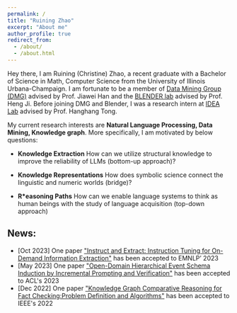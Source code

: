 ```yaml
---
permalink: /
title: "Ruining Zhao"
excerpt: "About me"
author_profile: true
redirect_from:
  - /about/
  - /about.html
---
```


Hey there, I am Ruining (Christine) Zhao, a recent graduate with a Bachelor of Science in Math, Computer Science from the University of Illinois Urbana-Champaign. I am fortunate to be a member of [Data Mining Group (DMG)](http://dm1.cs.uiuc.edu/) advised by Prof. Jiawei Han and the [BLENDER lab](https://blender.cs.illinois.edu/) advised by Prof. Heng Ji. Before joining DMG and Blender, I was a research intern at [IDEA Lab](http://tonghanghang.org/) advised by Prof. Hanghang Tong.

My current research interests are **Natural Language Processing, Data Mining, Knowledge graph**. More specifically, I am motivated by below questions:

- **Knowledge Extraction** How can we utilize structural knowledge to improve the reliability of LLMs (bottom-up approach)?

- **Knowledge Representations** How does symbolic science connect the linguistic and numeric worlds (bridge)?

- **R*easoning Paths** How can we enable language systems to think as human beings with the study of language acquisition (top-down approach)



## News:
- [Oct 2023] One paper ["Instruct and Extract: Instruction Tuning for On-Demand Information Extraction"](https://arxiv.org/abs/2310.16040) has been accepted to EMNLP’ 2023
- [May 2023] One paper ["Open-Domain Hierarchical Event Schema Induction by Incremental Prompting and Verification"](https://arxiv.org/abs/2307.01972) has been accepted to ACL's 2023
- [Dec 2022] One paper ["Knowledge Graph Comparative Reasoning for Fact Checking:Problem Definition and Algorithms"](http://sites.computer.org/debull/A22dec/p19.pdf) has been accepted to IEEE's 2022




